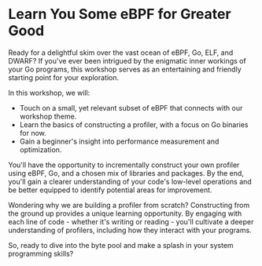 <br>

# Learn You Some eBPF for Greater Good

Ready for a delightful skim over the vast ocean of eBPF, Go, ELF, and DWARF? If you've ever been intrigued by the enigmatic inner workings of your Go programs, this workshop serves as an entertaining and friendly starting point for your exploration.

In this workshop, we will:
* Touch on a small, yet relevant subset of eBPF that connects with our workshop theme.
* Learn the basics of constructing a profiler, with a focus on Go binaries for now.
* Gain a beginner's insight into performance measurement and optimization.

You'll have the opportunity to incrementally construct your own profiler using eBPF, Go, and a chosen mix of libraries and packages. By the end, you'll gain a clearer understanding of your code's low-level operations and be better equipped to identify potential areas for improvement.

Wondering why we are building a profiler from scratch? Constructing from the ground up provides a unique learning opportunity. By engaging with each line of code - whether it's writing or reading - you'll cultivate a deeper understanding of profilers, including how they interact with your programs.

So, ready to dive into the byte pool and make a splash in your system programming skills? 
